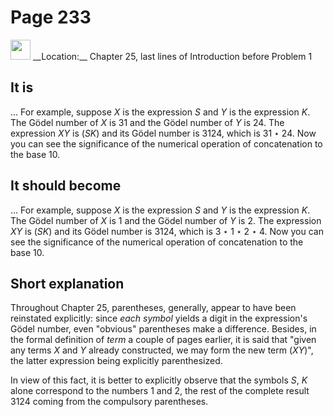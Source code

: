 # Page 233

<img src="../../pictures/correction_yellow.svg" style="width: 32px; height: 32px;"/>
__Location:__ Chapter 25, last lines of Introduction before Problem 1

## It is

... For example, suppose $X$ is the expression $S$ and $Y$ is the expression $K$.
The G&ouml;del number of $X$ is $31$ and the G&ouml;del number of $Y$ is $24$.
The expression $XY$ is $(SK)$ and its G&ouml;del number is $3124$, which
is $31 \star 24$. Now you can see the significance of the numerical
operation of concatenation to the base $10$.

## It should become

... For example, suppose $X$ is the expression $S$ and $Y$ is the expression $K$.
The G&ouml;del number of $X$ is $1$ and the G&ouml;del number of $Y$ is $2$.
The expression $XY$ is $(SK)$ and its G&ouml;del number is $3124$, which
is $3 \star 1 \star 2 \star 4$. Now you can see the significance of the numerical
operation of concatenation to the base $10$.

## Short explanation

Throughout Chapter 25, parentheses, generally, appear to have been reinstated explicitly:
since _each symbol_ yields a digit in the expression's G&ouml;del number,
even "obvious" parentheses make a difference. Besides, in the formal definition
of _term_ a couple of pages earlier, it is said that "given any terms $X$ and $Y$ already
constructed, we may form the new term $(XY)$", the latter expression being explicitly parenthesized.

In view of this fact, it is better to explicitly observe that the symbols $S$, $K$ alone correspond to the
numbers $1$ and $2$, the rest of the complete result $3124$ coming from the compulsory
parentheses.

